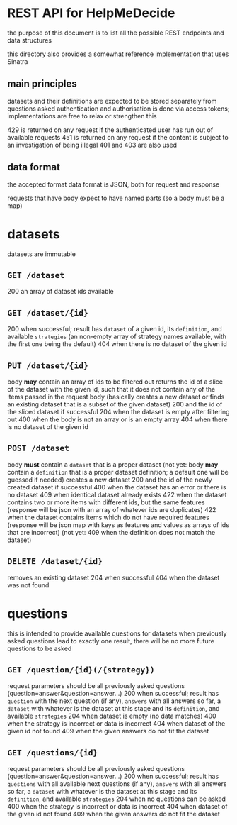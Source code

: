 # REST API for HelpMeDecide

the purpose of this document is to list all the possible REST endpoints and data structures

this directory also provides a somewhat reference implementation that uses Sinatra

## main principles

datasets and their definitions are expected to be stored separately from questions asked
authentication and authorisation is done via access tokens; implementations are free to relax or strengthen this 

429 is returned on any request if the authenticated user has run out of available requests
451 is returned on any request if the content is subject to an investigation of being illegal
401 and 403 are also used

## data format

the accepted format data format is JSON, both for request and response

requests that have body expect to have named parts (so a body must be a map)

# datasets

datasets are immutable

## `GET /dataset`

200 an array of dataset ids available

## `GET /dataset/{id}`

200 when successful; result has `dataset` of a given id, its `definition`, and available `strategies` (an non-empty array of strategy names available, with the first one being the default)
404 when there is no dataset of the given id

## `PUT /dataset/{id}`

body **may** contain an array of ids to be filtered out
returns the id of a slice of the dataset with the given id, such that it does not contain any of the items passed in the request body
(basically creates a new dataset or finds an existing dataset that is a subset of the given dataset)
200 and the id of the sliced dataset if successful
204 when the dataset is empty after filtering out
400 when the body is not an array or is an empty array
404 when there is no dataset of the given id


## `POST /dataset`

body **must** contain a `dataset` that is a proper dataset
(not yet: body **may** contain a `definition` that is a proper dataset definition; a default one will be guessed if needed)
creates a new dataset
200 and the id of the newly created dataset if successful
400 when the dataset has an error or there is no dataset
409 when identical dataset already exists
422 when the dataset contains two or more items with different ids, but the same features (response will be json with an array of whatever ids are duplicates)
422 when the dataset contains items which do not have required features (response will be json map with keys as features and values as arrays of ids that are incorrect)
(not yet: 409 when the definition does not match the dataset)

## `DELETE /dataset/{id}`

removes an existing dataset
204 when successful
404 when the dataset was not found

# questions

this is intended to provide available questions for datasets
when previously asked questions lead to exactly one result, there will be no more future questions to be asked

## `GET /question/{id}(/{strategy})`

request parameters should be all previously asked questions (question=answer&question=answer...)
200 when successful; result has `question` with the next question (if any), `answers` with all answers so far, a `dataset` with whatever is the dataset at this stage and its `definition`, and available `strategies`
204 when dataset is empty (no data matches)
400 when the strategy is incorrect or data is incorrect
404 when dataset of the given id not found
409 when the given answers do not fit the dataset

## `GET /questions/{id}`

request parameters should be all previously asked questions (question=answer&question=answer...)
200 when successful; result has `questions` with all available next questions (if any), `answers` with all answers so far, a `dataset` with whatever is the dataset at this stage and its `definition`, and available `strategies`
204 when no questions can be asked
400 when the strategy is incorrect or data is incorrect
404 when dataset of the given id not found
409 when the given answers do not fit the dataset
